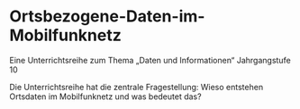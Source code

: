 Ortsbezogene-Daten-im-Mobilfunknetz
===================================

Eine Unterrichtsreihe zum Thema „Daten und Informationen“
Jahrgangstufe 10

Die Unterrichtsreihe hat die zentrale Fragestellung: 
Wieso entstehen Ortsdaten im Mobilfunknetz und was bedeutet das?


